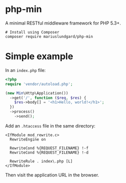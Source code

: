 # php-min

A minimal RESTful middleware framework for PHP 5.3+.

```
# Install using Composer
composer require mariuslundgard/php-min
```

# Simple example

In an ```index.php``` file:

``` php
<?php
require 'vendor/autoload.php';

(new Min\Http\Application())
  ->get('/', function ($req, $res) {
    $res->body[] = '<h1>Hello, world!</h1>';
  })
  ->process()
    ->send();
```

Add an ```.htaccess``` file in the same directory:

```
<IfModule mod_rewrite.c>
  RewriteEngine on

  RewriteCond %{REQUEST_FILENAME} !-f
  RewriteCond %{REQUEST_FILENAME} !-d

  RewriteRule . index\.php [L]
</IfModule>
```

Then visit the application URL in the browser.
